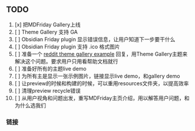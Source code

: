## TODO

1. [x] 把MDFriday Gallery上线
2. [ ] Theme Gallery 支持 GA
3. [ ] Obsidian Friday plugin 显示错误信息，让用户知道下一步要干什么
4. [ ] Obsidian Friday plugin 支持 .ico 格式图片
5. [ ] 准备一个 [reddit theme gallery example][reddit] 回复，用Theme Gallery主题来解决这个问题。要求用户只用看帮助文档就行
6. [ ] 准备好所有的主题live demo
7. [ ] 为所有主是显示一张示例图片，链接显示live demo，和gallery demo
8. [ ] 让preview的时候和构建的时候，可以重用resources文件夹，以提高效率
9. [ ] 清理preview recycle错误
10. [ ] 从用户视角和问题出发，重写MDFriday主页介绍，用以解答用户问题，和为什么选我们


### 链接

[reddit]: https://www.reddit.com/r/gohugo/comments/1i61wf4/would_gohugo_work_for_me_total_noob_at_web_stuff/?rdt=53119